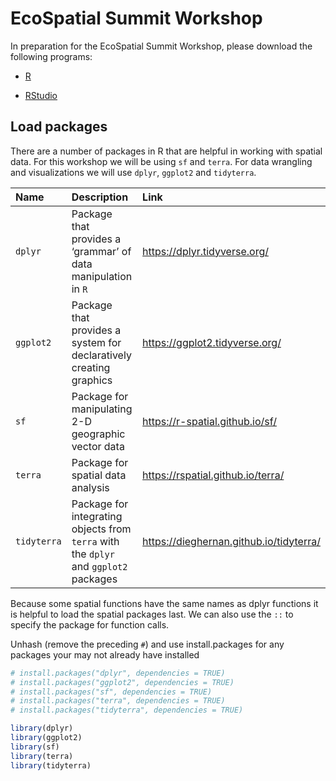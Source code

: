 
<!-- README.md is generated from README.Rmd. Please edit that file -->

# EcoSpatial Summit Workshop

In preparation for the EcoSpatial Summit Workshop, please download the
following programs:

- [R](https://cran.rstudio.com/)

- [RStudio](https://posit.co/download/rstudio-desktop/)

## Load packages

There are a number of packages in R that are helpful in working with
spatial data. For this workshop we will be using `sf` and `terra`. For
data wrangling and visualizations we will use `dplyr`, `ggplot2` and
`tidyterra`.

| Name | Description | Link |
|:---|:---|:---|
| `dplyr` | Package that provides a ‘grammar’ of data manipulation in `R` | <https://dplyr.tidyverse.org/> |
| `ggplot2` | Package that provides a system for declaratively creating graphics | <https://ggplot2.tidyverse.org/> |
| `sf` | Package for manipulating 2-D geographic vector data | <https://r-spatial.github.io/sf/> |
| `terra` | Package for spatial data analysis | <https://rspatial.github.io/terra/> |
| `tidyterra` | Package for integrating objects from `terra` with the `dplyr` and `ggplot2` packages | <https://dieghernan.github.io/tidyterra/> |

Because some spatial functions have the same names as dplyr functions it
is helpful to load the spatial packages last. We can also use the `::`
to specify the package for function calls.

Unhash (remove the preceding `#`) and use install.packages for any
packages your may not already have installed

``` r
# install.packages("dplyr", dependencies = TRUE)
# install.packages("ggplot2", dependencies = TRUE)
# install.packages("sf", dependencies = TRUE)
# install.packages("terra", dependencies = TRUE)
# install.packages("tidyterra", dependencies = TRUE)

library(dplyr)
library(ggplot2)
library(sf)
library(terra)
library(tidyterra)
```
